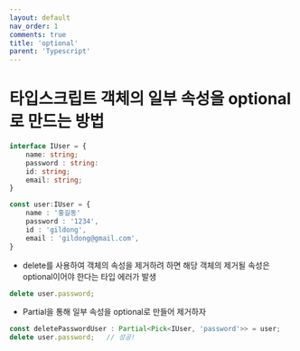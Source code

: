 ```yaml
---
layout: default
nav_order: 1
comments: true 
title: 'optional'
parent: 'Typescript'
---
```


# 타입스크립트 객체의 일부 속성을 optional로 만드는 방법
```ts
interface IUser = {
    name: string;
    password : string:
    id: string;
    email: string;
}

const user:IUser = {
    name : '홍길동'
    password : '1234',
    id : 'gildong',
    email : 'gildong@gmail.com',
}
```
- delete를 사용하여 객체의 속성을 제거하려 하면 해당 객체의 제거될 속성은 optional이어야 한다는 타입 에러가 발생
```ts
delete user.password;
```

- Partial을 통해 일부 속성을 optional로 만들어 제거하자
```ts
const deletePasswordUser : Partial<Pick<IUser, 'password'>> = user;
delete user.password;   // 성공!
```



